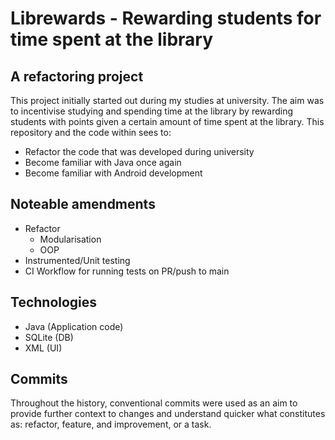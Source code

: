 # Librewards - Rewarding students for time spent at the library

## A refactoring project
This project initially started out during my studies at university. The aim was to incentivise studying and spending time at the library by rewarding students with points given a certain amount of time spent at the library. This repository and the code within sees to:
- Refactor the code that was developed during university
- Become familiar with Java once again
- Become familiar with Android development

## Noteable amendments
- Refactor
    - Modularisation
    - OOP
- Instrumented/Unit testing
- CI Workflow for running tests on PR/push to main

## Technologies
- Java (Application code)
- SQLite (DB)
- XML (UI)

## Commits
Throughout the history, conventional commits were used as an aim to provide further context to changes and understand quicker what constitutes as: refactor, feature, and improvement, or a task.
